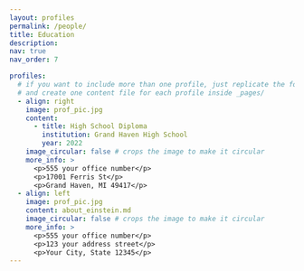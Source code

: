```yaml
---
layout: profiles
permalink: /people/
title: Education
description: 
nav: true
nav_order: 7

profiles:
  # if you want to include more than one profile, just replicate the following block
  # and create one content file for each profile inside _pages/
  - align: right
    image: prof_pic.jpg
    content:
      - title: High School Diploma
        institution: Grand Haven High School
        year: 2022
    image_circular: false # crops the image to make it circular
    more_info: >
      <p>555 your office number</p>
      <p>17001 Ferris St</p>
      <p>Grand Haven, MI 49417</p>
  - align: left
    image: prof_pic.jpg
    content: about_einstein.md
    image_circular: false # crops the image to make it circular
    more_info: >
      <p>555 your office number</p>
      <p>123 your address street</p>
      <p>Your City, State 12345</p>
---
```


